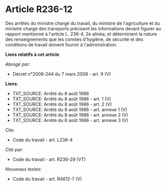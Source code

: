 # Article R236-12

Des arrêtés du ministre chargé du travail, du ministre de l'agriculture et du ministre chargé des transports précisent les
informations devant figurer au rapport mentionné à l'article L. 236-4, 2e alinéa, et déterminent la nature des renseignements
que les comités d'hygiène, de sécurité et des conditions de travail doivent fournir à l'administration.

**Liens relatifs à cet article**

_Abrogé par_:

  - Décret n°2008-244 du 7 mars 2008 - art. 9 (V)

**Liens**:

  - TXT_SOURCE: Arrêté du 8 août 1986
  - TXT_SOURCE: Arrêté du 8 août 1986 - art. 1 (V)
  - TXT_SOURCE: Arrêté du 8 août 1986 - art. 2 (V)
  - TXT_SOURCE: Arrêté du 8 août 1986 - art. annexe 1 (V)
  - TXT_SOURCE: Arrêté du 8 août 1986 - art. annexe 2 (V)
  - TXT_SOURCE: Arrêté du 8 août 1986 - art. annexe 3 (V)

_Cite_:

  - Code du travail - art. L236-4

_Cité par_:

  - Code du travail - art. R236-29 (VT)

_Nouveaux textes_:

  - Code du travail - art. R4612-7 (V)
